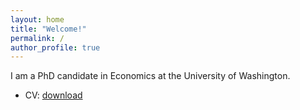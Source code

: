 ```yaml
---
layout: home
title: "Welcome!"
permalink: /
author_profile: true
---
```


I am a PhD candidate in Economics at the University of Washington.

- CV: [download](/files/Jung_CV.pdf)

